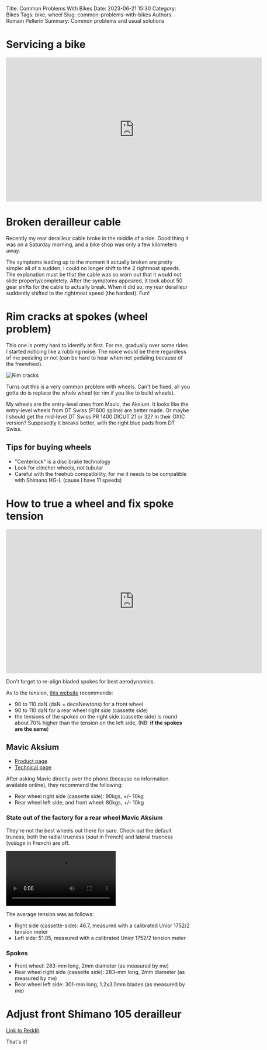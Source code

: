 Title: Common Problems With Bikes
Date: 2023-06-21 15:30
Category: Bikes
Tags: bike, wheel
Slug: common-problems-with-bikes
Authors: Romain Pellerin
Summary: Common problems and usual solutions

# Servicing a bike

<iframe width="700" height="394" src="https://www.youtube-nocookie.com/embed/2eXWwQ3Jcyg" title="YouTube video player" frameborder="0" allow="accelerometer; autoplay; clipboard-write; encrypted-media; gyroscope; picture-in-picture" allowfullscreen></iframe>

# Broken derailleur cable

Recently my rear derailleur cable broke in the middle of a ride. Good thing it was on a Saturday morning, and a bike shop was only a few kilometers away.

The symptoms leading up to the moment it actually broken are pretty simple: all of a sudden, I could no longer shift to the 2 rightmost speeds. The explanation must be that the cable was so worn out that it would not slide properly/completely. After the symptoms appeared, it took about 50 gear shifts for the cable to actually break. When it did so, my rear derailleur suddently shifted to the rightmost speed (the hardest). Fun!

# Rim cracks at spokes (wheel problem)

This one is pretty hard to identify at first. For me, gradually over some rides I started noticing like a rubbing noise. The noice would be there regardless of me pedaling or not (can be hard to hear when not pedaling because of the freewheel).

![Rim cracks]({static}/images/rim-cracks.jpg)

Turns out this is a very common problem with wheels. Can't be fixed, all you gotta do is replace the whole wheel (or rim if you like to build wheels).

My wheels are the entry-level ones from Mavic, the Aksium. It looks like the entry-level wheels from DT Swiss (P1800 spline) are better made. Or maybe I should get the mid-level DT Swiss PR 1400 DICUT 21 or 32? In their OXIC version? Supposedly it breaks better, with the right blue pads from DT Swiss.

## Tips for buying wheels

- "Centerlock" is a disc brake technology
- Look for clincher wheels, not tubular
- Careful with the freehub compatibility, for me it needs to be compatible with Shimano HG-L (cause I have 11 speeds)

# How to true a wheel and fix spoke tension

<iframe width="700" height="394" src="https://www.youtube-nocookie.com/embed/p8msYQEqSIM" title="YouTube video player" frameborder="0" allow="accelerometer; autoplay; clipboard-write; encrypted-media; gyroscope; picture-in-picture" allowfullscreen></iframe>

Don't forget to re-align bladed spokes for best aerodynamics.

As to the tension, [this website](http://cr.lavalnord.pagesperso-orange.fr/Fiches%20Techniques%20,%20voilage%20roues,%20rayons.htm) recommends:

- 90 to 110 daN (daN = decaNewtons) for a front wheel
- 90 to 110 daN for a rear wheel right side (cassette side)
- the tensions of the spokes on the right side (cassette side) is round about 70% higher than the tension on the left side, (NB: **if the spokes are the same**)

## Mavic Aksium

- [Product page](https://www.mavic.com/fr-fr/aksium-rr0988.html)
- [Technical page](https://technicalmanual.mavic.com/tech-mavic/technical_manual/data/mavic_tech.php?display=product&macronu=29666)

After asking Mavic directly over the phone (because no information available online), they recommend the following:

- Rear wheel right side (cassette side): 90kgs, +/- 10kg
- Rear wheel left side, and front wheel: 80kgs, +/- 10kg

### State out of the factory for a rear wheel Mavic Aksium

They're not the best wheels out there for sure. Check out the default truness, both the radial trueness (_saut_ in French) and lateral trueness (_voilage_ in French) are off.

<video controls>
  <source src="./videos/mavic-aksium-factory.mp4" type="video/mp4">
</video>

The average tension was as follows:

- Right side (cassette-side): 46.7, measured with a calibrated Unior 1752/2 tension meter
- Left side: 51.05, measured with a calibrated Unior 1752/2 tension meter

### Spokes

- Front wheel: 283-mm long, 2mm diameter (as measured by me)
- Rear wheel right side (cassette side): 283-mm long, 2mm diameter (as measured by me)
- Rear wheel left side: 301-mm long, 1.2x3.0mm blades (as measured by me)

# Adjust front Shimano 105 derailleur

[Link to Reddit](https://www.reddit.com/r/BikeMechanics/comments/gkqiwl/figured_out_the_shimano_linkage_derailleur_design/).

That's it!
